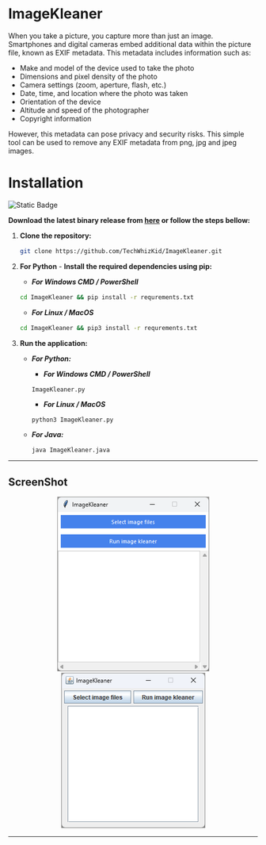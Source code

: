 # ImageKleaner

When you take a picture, you capture more than just an image. Smartphones and digital cameras embed additional data within the picture file, known as EXIF metadata. This metadata includes information such as:

- Make and model of the device used to take the photo
- Dimensions and pixel density of the photo
- Camera settings (zoom, aperture, flash, etc.)
- Date, time, and location where the photo was taken
- Orientation of the device
- Altitude and speed of the photographer
- Copyright information

However, this metadata can pose privacy and security risks. This simple tool can be used to remove any EXIF metadata from png, jpg and jpeg images.

# Installation

![Static Badge](https://img.shields.io/badge/Version-v1.0-blue)

**Download the latest binary release from [here](https://github.com/TechWhizKid/ImageKleaner/releases/) or follow the steps bellow:**

1. **Clone the repository:**

   ```bash
   git clone https://github.com/TechWhizKid/ImageKleaner.git
   ```

2. **For Python** - **Install the required dependencies using pip:**

   - _**For Windows CMD / PowerShell**_

   ```bash
   cd ImageKleaner && pip install -r requrements.txt
   ```

   - _**For Linux / MacOS**_

   ```bash
   cd ImageKleaner && pip3 install -r requrements.txt
   ```

3. **Run the application:**

   - _**For Python:**_

     - _**For Windows CMD / PowerShell**_

     ```bash
     ImageKleaner.py
     ```

     - _**For Linux / MacOS**_

     ```
     python3 ImageKleaner.py
     ```

   - _**For Java:**_

     ```
     java ImageKleaner.java
     ```

---

## ScreenShot

<div align="center">

![Python App Window](./screenshot_py.png)
![Java App Window](./screenshot_java.png)

</div>

---
